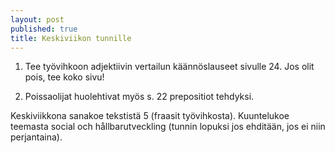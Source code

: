 ```yaml
---
layout: post
published: true
title: Keskiviikon tunnille
---
```

1. Tee työvihkoon adjektiivin vertailun käännöslauseet sivulle 24. Jos olit pois, tee koko sivu!

2. Poissaolijat huolehtivat myös s. 22 prepositiot tehdyksi.

Keskiviikkona sanakoe tekstistä 5 (fraasit työvihkosta). Kuuntelukoe teemasta social och hållbarutveckling (tunnin lopuksi jos ehditään, jos ei niin perjantaina).


